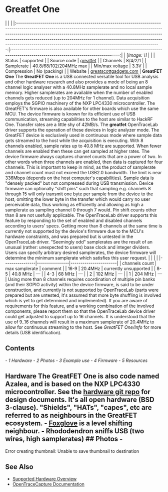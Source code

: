# Greatfet One
| | | |:-----------------------------------------------------------------------------------------------------------------------------------------------------------------------------------------------------------------------------------------------------------------------------------------------------------------------------------------------------------------------------------------------:|:------------------------------------------------------------------------------------------------------------------------------------:| | [*Image: \1* | | | Status | supported | | Source code | [greatfet](http://github.com/OpenTraceLab/?p=OpenTraceCapture.git;a=tree;f=src/hardware/greatfet) | | Channels | 8/4/2/1 | | Samplerate | 40.8/68/102/204MHz max | | Min/max voltage | 3.3V | | Compression | No (packing) | | Website | [greatscottgadgets.com](https://greatscottgadgets.com/greatfet/one/) | **GreatFET One** The **GreatFET One** is a USB connected versatile tool for USB analysis and other hardware research and also provides a mode of being an 8 channel logic analyser with a 40.8MHz samplerate and no local sample memory. Higher samplerates are available when the number of enabled channels gets reduced (up to 204MHz for 1 channel). Data acquisition employs the SGPIO machinery of the NXP LPC4330 microcontroller. The GreatFET's firmware is also available for other boards which use the same MCU. The device firmware is known for its efficient use of USB communication, streaming capabilities to the host are similar to HackRF One. Transfer rates are a little shy of 42MB/s. The **greatfet** OpenTraceLab driver supports the operation of these devices in logic analyzer mode. The GreatFET device is exclusively used in continuous mode where sample data gets streamed to the host while the acquisition is executing. With 8 channels enabled, sample rates up to 40.8 MHz are supported. When fewer channels are enabled then these can get sampled at higher rates. The device firmware always captures channel counts that are a power of two. In other words when three channels are enabled, then data is captured for four channels. This is important to keep in mind, as the product of samplerate and channel count must not exceed the USB2.0 bandwidth. The limit is near 336Mbps (depends on the host computer's capabilities). Sample data is "densely packed" but not compressed during USB transmission. Device firmware can optionally "shift pins" such that sampling e.g. channels 8 through 15 will only transmit one byte per sample from the device to the host, omitting the lower byte in the transfer which would carry no user perceivable data, thus working as efficiently and allowing as high a samplerate as sampling channel 0 through 7 would. Pin shift counts other than 8 are not usefully applicable. The OpenTraceLab driver supports this feature by responding to the set of enabled and disabled channels according to users' specs. Getting more than 8 channels at the same time is currently not supported by the device's firmware due to the MCU's hardware constraints, and was prepared but is untested in the OpenTraceLab driver. "Seemingly odd" samplerates are the result of an unusual (rather: unexpected to users) base clock and integer dividers. Users can specify arbitrary desired samplerates, the device firmware will determine the minimum samplerate which satisfies this user request. | | | | |----------------|----------------|-----------------------| | channels count | max samplerate | comment | | 16-9 | 20.4MHz | currently unsupported | | 8-5 | 40.8 MHz | — | | 4-3 | 68 MHz | — | | 2 | 102 MHz | — | | 1 | 204 MHz | — | Using more than 8 channels requires coordination of multiple pin banks (and their SGPIO activity) within the device firmware, is said to be under construction, and currently is not supported by OpenTraceLab (parts were prepared but are untested, it's assumed that more byte shuffling is involved which is yet to get determined and implemented). If you are aware of requirements for this feature, and a working combination of the involved components, please report them so that the OpenTraceLab device driver could get adjusted to support up to 16 channels. It is understood that the use of 9..16 channels will result in a maximum samplerate of 20.4MHz to allow for continuous streaming to the host. See *GreatFET One/Info* for more details (USB identification).
## Contents
\- *1 Hardware* \- *2 Photos* \- *3 Example use* \- *4 Firmware* \- *5 Resources*
## Hardware The GreatFET One is also code named **Azalea**, and is based on the **NXP LPC4330** microcontroller. See the [hardware git repo](https://github.com/greatfet-hardware/azalea) for design documents. It's all open hardware (BSD 3-clause). "Shields", "HATs", "capes", etc are referred to as **neighbours** in the GreatFET ecosystem. \- [Foxglove](https://github.com/greatfet-hardware/foxglove) is a level shifting neighbour. \- Rhododendron sniffs USB (two wires, high samplerates) ## Photos \-
Error creating thumbnail: Unable to save thumbnail to destination
## See Also
- [Supported Hardware Overview](../supported-hardware.md)
- [OpenTraceCapture Documentation](../../opentracecapture/overview.md)
